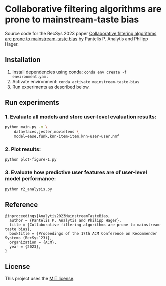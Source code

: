 # Collaborative filtering algorithms are prone to mainstream-taste bias 
Source code for the RecSys 2023 paper [Collaborative filtering algorithms are prone to mainstream-taste bias](https://philipphager.github.io/assets/papers/2023-recsys-mainstream-taste.pdf) by Pantelis P. Analytis and Philipp Hager.

## Installation
1. Install dependencies using conda: `conda env create -f environment.yaml`
2. Activate environment: `conda activate mainstream-taste-bias`
3. Run experiments as described below.

## Run experiments
### 1. Evaluate all models and store user-level evaluation results:
```Bash
python main.py -m \
    data=faces,jester,movielens \
    model=ease,funk,knn-item-item,knn-user-user,nmf
```

### 2. Plot results:
```Bash
python plot-figure-1.py
```

### 3. Evaluate how predictive user features are of user-level model performance:
```Bash
python r2_analysis.py
```

## Reference
```
@inproceedings{Analytis2023MainstreamTasteBias,
  author = {Pantelis P. Analytis and Philipp Hager},
  title = {Collaborative filtering algorithms are prone to mainstream-taste bias},
  booktitle = {Proceedings of the 17th ACM Conference on Recommender Systems (RecSys`23)},
  organization = {ACM},
  year = {2023},
}
```

## License
This project uses the [MIT license](https://github.com/philipphager/recsys-mainstream-taste-bias/blob/main/LICENSE).
